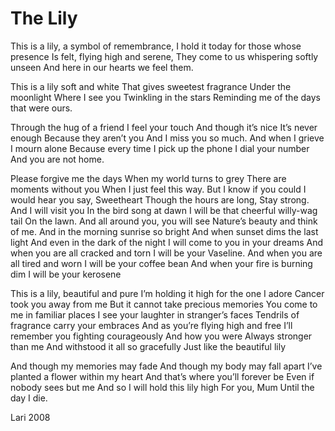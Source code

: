 # The Lily

This is a lily, a symbol of remembrance,
I hold it today for those whose presence
Is felt, flying high and serene,
They come to us whispering softly unseen
And here in our hearts we feel them.

This is a lily soft and white
That gives sweetest fragrance
Under the moonlight
Where I see you
Twinkling in the stars
Reminding me of the days that were ours.

Through the hug of a friend
I feel your touch
And though it’s nice
It’s never enough
Because they aren’t you
And I miss you so much.
And when I grieve
I mourn alone
Because every time I pick up the phone
I dial your number
And you are not home.

Please forgive me the days
When my world turns to grey
There are moments without you
When I just feel this way.
But I know if you could
I would hear you say,
Sweetheart
Though the hours are long,
Stay strong.
And I will visit you
In the bird song at dawn
I will be that cheerful willy-wag tail
On the lawn.
And all around you, you will see
Nature’s beauty and think of me.
And in the morning sunrise so bright
And when sunset dims the last light
And even in the dark of the night
I will come to you in your dreams
And when you are all cracked and torn
I will be your Vaseline.
And when you are all tired and worn
I will be your coffee bean
And when your fire is burning dim
I will be your kerosene

This is a lily, beautiful and pure
I’m holding it high for the one I adore
Cancer took you away from me
But it cannot take precious memories
You come to me in familiar places
I see your laughter in stranger’s faces
Tendrils of fragrance carry your embraces
And as you’re flying high and free
I’ll remember you fighting courageously
And how you were
Always stronger than me
And withstood it all so gracefully
Just like the beautiful lily

And though my memories may fade
And though my body may fall apart
I’ve planted a flower within my heart
And that’s where you’ll forever be
Even if nobody sees but me
And so I will hold this lily high
For you, Mum
Until the day I die.

Lari 2008
